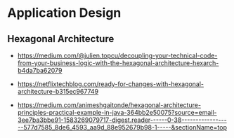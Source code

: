 # Application Design

## Hexagonal Architecture

- https://medium.com/@julien.topcu/decoupling-your-technical-code-from-your-business-logic-with-the-hexagonal-architecture-hexarch-b4da7ba62079

- https://netflixtechblog.com/ready-for-changes-with-hexagonal-architecture-b315ec967749

- https://medium.com/animeshgaitonde/hexagonal-architecture-principles-practical-example-in-java-364bb2e50075?source=email-3ee7ba3bbe91-1583269079717-digest.reader------0-38------------------577d7585_8de6_4593_aa9d_88e952679b98-1-----&sectionName=top 